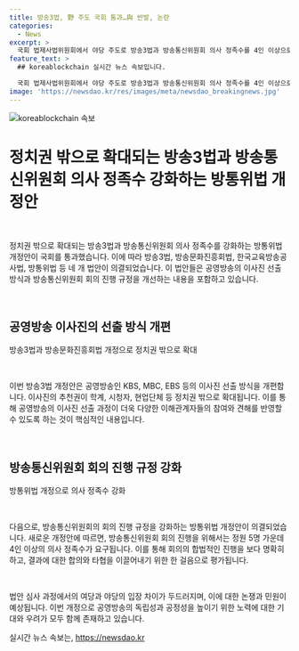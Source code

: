 ```yaml
---
title: 방송3법, 野 주도 국회 통과…與 반발, 논란
categories:
  - News
excerpt: >
  국회 법제사법위원회에서 야당 주도로 방송3법과 방송통신위원회 의사 정족수를 4인 이상으로 정하는 방통위법 개정안 등 4개 법안이 통과됐습니다. 의회는 법안심사 소위원회의 추가 논의 주장을 무시하고 다수결로 의결을 강행했습니다. 방송3법은 공영방송의 이사진을 정치권 밖으로 확대하는 내용을, 방통위법 개정안은 의사 정족수를 4인 이상으로 정하는 내용을 담고 있습니다. 야당은 독립성을 보장하는 최소한의 장치로 주장하며 벼르고 있지만, 여당은 야권 인사 채용을 우려하고 있습니다.
feature_text: >
  ## koreablockchain 실시간 뉴스 속보입니다.

  국회 법제사법위원회에서 야당 주도로 방송3법과 방송통신위원회 의사 정족수를 4인 이상으로 정하는 방통위법 개정안 등 4개 법안이 통과됐습니다. 의회는 법안심사 소위원회의 추가 논의 주장을 무시하고 다수결로 의결을 강행했습니다. 방송3법은 공영방송의 이사진을 정치권 밖으로 확대하는 내용을, 방통위법 개정안은 의사 정족수를 4인 이상으로 정하는 내용을 담고 있습니다. 야당은 독립성을 보장하는 최소한의 장치로 주장하며 벼르고 있지만, 여당은 야권 인사 채용을 우려하고 있습니다.
image: 'https://newsdao.kr/res/images/meta/newsdao_breakingnews.jpg'
---
```


<p><img src="https://newsdao.kr/res/images/meta/newsdao_breakingnews.jpg" alt="koreablockchain 속보" /></p>

<h1>정치권 밖으로 확대되는 방송3법과 방송통신위원회 의사 정족수 강화하는 방통위법 개정안</h1>

<p data-ke-size="size16">&nbsp;</p>

<p>정치권 밖으로 확대되는 방송3법과 방송통신위원회 의사 정족수를 강화하는 방통위법 개정안이 국회를 통과했습니다. 이에 따라 방송3법, 방송문화진흥회법, 한국교육방송공사법, 방통위법 등 네 개 법안이 의결되었습니다. 이 법안들은 공영방송의 이사진 선출 방식과 방송통신위원회 회의 진행 규정을 개선하는 내용을 포함하고 있습니다.</p>

<p data-ke-size="size16">&nbsp;</p>

<h2 data-ke-size="size26">공영방송 이사진의 선출 방식 개편</h2>

<p data-ke-size="size16">방송3법과 방송문화진흥회법 개정으로 정치권 밖으로 확대</p>

<p data-ke-size="size16">&nbsp;</p>

<p>이번 방송3법 개정안은 공영방송인 KBS, MBC, EBS 등의 이사진 선출 방식을 개편합니다. 이사진의 추천권이 학계, 시청자, 현업단체 등 정치권 밖으로 확대됩니다. 이를 통해 공영방송의 이사진 선출 과정이 더욱 다양한 이해관계자들의 참여와 견해를 반영할 수 있도록 하는 것이 핵심적인 내용입니다.</p>

<p data-ke-size="size16">&nbsp;</p>

<h2 data-ke-size="size26">방송통신위원회 회의 진행 규정 강화</h2>

<p data-ke-size="size16">방통위법 개정으로 의사 정족수 강화</p>

<p data-ke-size="size16">&nbsp;</p>

<p>다음으로, 방송통신위원회의 회의 진행 규정을 강화하는 방통위법 개정안이 의결되었습니다. 새로운 개정안에 따르면, 방송통신위원회 회의 진행을 위해서는 정원 5명 가운데 4인 이상의 의사 정족수가 요구됩니다. 이를 통해 회의의 합법적인 진행을 보다 명확히 하고, 결과에 대한 합의와 타협을 이끌어내기 위한 한 걸음으로 평가됩니다.</p>

<p data-ke-size="size16">&nbsp;</p>

<p>법안 심사 과정에서의 여당과 야당의 입장 차이가 두드러지며, 이에 대한 논쟁과 민원이 예상됩니다. 이번 개정으로 공영방송의 독립성과 공정성을 높이기 위한 노력에 대한 기대와 우려가 모두 함께 존재하고 있습니다.</p>
실시간 뉴스 속보는, <a href="https://newsdao.kr" rel="dofollow">https://newsdao.kr</a>


